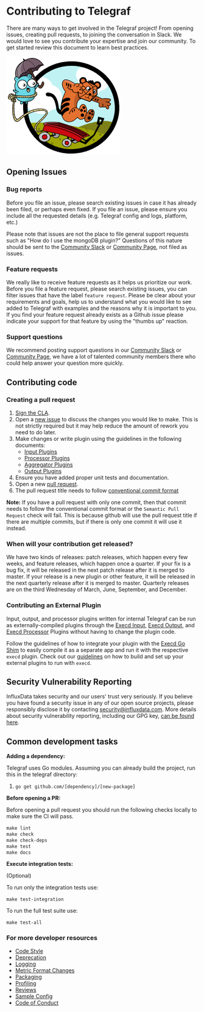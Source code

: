 # Contributing to Telegraf

There are many ways to get involved in the Telegraf project! From opening issues, creating pull requests, to joining the conversation in Slack. We would love to see you contribute your expertise and join our community. To get started review this document to learn best practices.

![tiger](assets/GopherAndTiger.png "tiger")

## Opening Issues

### Bug reports

Before you file an issue, please search existing issues in case it has already been filed, or perhaps even fixed. If you file an issue, please ensure you include all the requested details (e.g. Telegraf config and logs, platform, etc.)

Please note that issues are not the place to file general support requests such as "How do I use the mongoDB plugin?" Questions of this nature should be sent to the [Community Slack](https://influxdata.com/slack) or [Community Page](https://community.influxdata.com/), not filed as issues.

### Feature requests

We really like to receive feature requests as it helps us prioritize our work. Before you file a feature request, please search existing issues, you can filter issues that have the label `feature request`. Please be clear about your requirements and goals, help us to understand what you would like to see added to Telegraf with examples and the reasons why it is important to you. If you find your feature request already exists as a Github issue please indicate your support for that feature by using the "thumbs up" reaction.

### Support questions

We recommend posting support questions in our [Community Slack](https://influxdata.com/slack) or [Community Page](https://community.influxdata.com/), we have a lot of talented community members there who could help answer your question more quickly.

## Contributing code

### Creating a pull request

1. [Sign the CLA][cla].
2. Open a [new issue][] to discuss the changes you would like to make.  This is
   not strictly required but it may help reduce the amount of rework you need
   to do later.
3. Make changes or write plugin using the guidelines in the following
   documents:
   - [Input Plugins][inputs]
   - [Processor Plugins][processors]
   - [Aggregator Plugins][aggregators]
   - [Output Plugins][outputs]
4. Ensure you have added proper unit tests and documentation.
5. Open a new [pull request][].
6. The pull request title needs to follow [conventional commit format](https://www.conventionalcommits.org/en/v1.0.0/#summary)

**Note:** If you have a pull request with only one commit, then that commit needs to follow the conventional commit format or the `Semantic Pull Request` check will fail. This is because github will use the pull request title if there are multiple commits, but if there is only one commit it will use it instead.

### When will your contribution get released?

We have two kinds of releases: patch releases, which happen every few weeks, and feature releases, which happen once a quarter. If your fix is a bug fix, it will be released in the next patch release after it is merged to master. If your release is a new plugin or other feature, it will be released in the next quarterly release after it is merged to master. Quarterly releases are on the third Wednesday of March, June, September, and December.

### Contributing an External Plugin

Input, output, and processor plugins written for internal Telegraf can be run as externally-compiled plugins through the [Execd Input](/plugins/inputs/execd), [Execd Output](/plugins/outputs/execd), and [Execd Processor](/plugins/processors/execd) Plugins without having to change the plugin code.

Follow the guidelines of how to integrate your plugin with the [Execd Go Shim](/plugins/common/shim) to easily compile it as a separate app and run it with the respective `execd` plugin.
Check out our [guidelines](/docs/EXTERNAL_PLUGINS.md#external-plugin-guidelines) on how to build and set up your external plugins to run with `execd`.

## Security Vulnerability Reporting

InfluxData takes security and our users' trust very seriously. If you believe you have found a security issue in any of our
open source projects, please responsibly disclose it by contacting security@influxdata.com. More details about
security vulnerability reporting,
including our GPG key, [can be found here](https://www.influxdata.com/how-to-report-security-vulnerabilities/).

## Common development tasks

**Adding a dependency:**

Telegraf uses Go modules. Assuming you can already build the project, run this in the telegraf directory:

1. `go get github.com/[dependency]/[new-package]`

**Before opening a PR:**

Before opening a pull request you should run the following checks locally to make sure the CI will pass.

```shell
make lint
make check
make check-deps
make test
make docs
```

**Execute integration tests:**

(Optional)

To run only the integration tests use:

```shell
make test-integration
```

To run the full test suite use:

```shell
make test-all
```

### For more developer resources

- [Code Style][codestyle]
- [Deprecation][deprecation]
- [Logging][logging]
- [Metric Format Changes][metricformat]
- [Packaging][packaging]
- [Profiling][profiling]
- [Reviews][reviews]
- [Sample Config][sample config]
- [Code of Conduct][code of conduct]

[cla]: https://www.influxdata.com/legal/cla/
[new issue]: https://github.com/influxdata/telegraf/issues/new/choose
[pull request]: https://github.com/influxdata/telegraf/compare
[inputs]: /docs/INPUTS.md
[processors]: /docs/PROCESSORS.md
[aggregators]: /docs/AGGREGATORS.md
[outputs]: /docs/OUTPUTS.md
[codestyle]: /docs/developers/CODE_STYLE.md
[deprecation]: /docs/developers/DEPRECATION.md
[logging]: /docs/developers/LOGGING.md
[metricformat]: /docs/developers/METRIC_FORMAT_CHANGES.md
[packaging]: /docs/developers/PACKAGING.md
[profiling]: /docs/developers/PROFILING.md
[reviews]: /docs/developers/REVIEWS.md
[sample config]: /docs/developers/SAMPLE_CONFIG.md
[code of conduct]: /CODE_OF_CONDUCT.md
